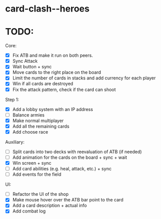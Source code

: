 # card-clash--heroes

# TODO:

Core:
- [x] Fix ATB and make it run on both peers.
- [x] Sync Attack
- [x] Wait button + sync
- [x] Move cards to the right place on the board
- [x] Limit the number of cards in stacks and add currency for each player
- [x] Win if all cards are destroyed
- [x] Fix the attack pattern, check if the card can shoot

Step 1:
- [x] Add a lobby system with an IP address
- [ ] Balance armies
- [x] Make normal multiplayer
- [x] Add all the remaining cards
- [x] Add choose race

Auxiliary:
- [ ] Split cards into two decks with reevaluation of ATB (if needed)
- [ ] Add animation for the cards on the board + sync + wait
- [x] Win screen + sync
- [ ] Add card abilities (e.g. heal, attack, etc.) + sync
- [ ] Add events for the field

UI:
- [ ] Refactor the UI of the shop
- [x] Make mouse hover over the ATB bar point to the card
- [x] Add a card description + actual info
- [x] Add combat log